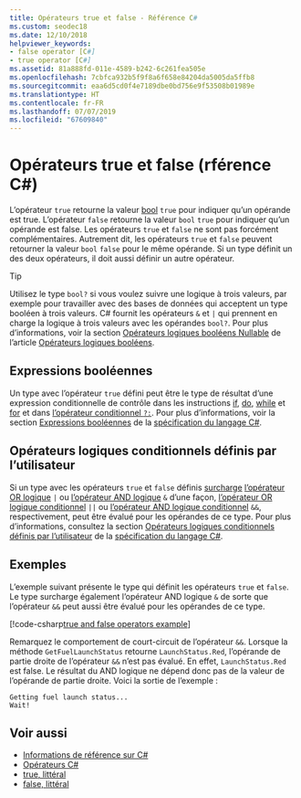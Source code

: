 ```yaml
---
title: Opérateurs true et false - Référence C#
ms.custom: seodec18
ms.date: 12/10/2018
helpviewer_keywords:
- false operator [C#]
- true operator [C#]
ms.assetid: 81a888fd-011e-4589-b242-6c261fea505e
ms.openlocfilehash: 7cbfca932b5f9f8a6f658e84204da5005da5ffb8
ms.sourcegitcommit: eaa6d5cd0f4e7189dbe0bd756e9f53508b01989e
ms.translationtype: HT
ms.contentlocale: fr-FR
ms.lasthandoff: 07/07/2019
ms.locfileid: "67609840"
---
```

# <a name="true-and-false-operators-c-reference"></a>Opérateurs true et false (rférence C#)

L’opérateur `true` retourne la valeur [bool](../keywords/bool.md) `true` pour indiquer qu’un opérande est true. L’opérateur `false` retourne la valeur `bool` `true` pour indiquer qu’un opérande est false. Les opérateurs `true` et `false` ne sont pas forcément complémentaires. Autrement dit, les opérateurs `true` et `false` peuvent retourner la valeur `bool` `false` pour le même opérande. Si un type définit un des deux opérateurs, il doit aussi définir un autre opérateur.

> [!TIP]
> Utilisez le type `bool?` si vous voulez suivre une logique à trois valeurs, par exemple pour travailler avec des bases de données qui acceptent un type booléen à trois valeurs. C# fournit les opérateurs `&` et `|` qui prennent en charge la logique à trois valeurs avec les opérandes `bool?`. Pour plus d’informations, voir la section [Opérateurs logiques booléens Nullable](boolean-logical-operators.md#nullable-boolean-logical-operators) de l’article [Opérateurs logiques booléens](boolean-logical-operators.md).

## <a name="boolean-expressions"></a>Expressions booléennes

Un type avec l’opérateur `true` défini peut être le type de résultat d’une expression conditionnelle de contrôle dans les instructions [if](../keywords/if-else.md), [do](../keywords/do.md), [while](../keywords/while.md) et [for](../keywords/for.md) et dans [l’opérateur conditionnel `?:`](conditional-operator.md). Pour plus d’informations, voir la section [Expressions booléennes](~/_csharplang/spec/expressions.md#boolean-expressions) de la [spécification du langage C#](~/_csharplang/spec/introduction.md).

## <a name="user-defined-conditional-logical-operators"></a>Opérateurs logiques conditionnels définis par l’utilisateur

Si un type avec les opérateurs `true` et `false` définis [surcharge](operator-overloading.md) [l’opérateur OR logique](boolean-logical-operators.md#logical-or-operator-) `|` ou [l’opérateur AND logique](boolean-logical-operators.md#logical-and-operator-) `&` d’une façon, [l’opérateur OR logique conditionnel](boolean-logical-operators.md#conditional-logical-or-operator-) `||` ou [l’opérateur AND logique conditionnel](boolean-logical-operators.md#conditional-logical-and-operator-) `&&`, respectivement, peut être évalué pour les opérandes de ce type. Pour plus d’informations, consultez la section [Opérateurs logiques conditionnels définis par l’utilisateur](~/_csharplang/spec/expressions.md#user-defined-conditional-logical-operators) de la [spécification du langage C#](~/_csharplang/spec/introduction.md).

## <a name="example"></a>Exemples

L’exemple suivant présente le type qui définit les opérateurs `true` et `false`. Le type surcharge également l’opérateur AND logique `&` de sorte que l’opérateur `&&` peut aussi être évalué pour les opérandes de ce type.

[!code-csharp[true and false operators example](~/samples/csharp/language-reference/operators/TrueFalseOperators.cs)]

Remarquez le comportement de court-circuit de l’opérateur `&&`. Lorsque la méthode `GetFuelLaunchStatus` retourne `LaunchStatus.Red`, l’opérande de partie droite de l’opérateur `&&` n’est pas évalué. En effet, `LaunchStatus.Red` est false. Le résultat du AND logique ne dépend donc pas de la valeur de l’opérande de partie droite. Voici la sortie de l’exemple :

```console
Getting fuel launch status...
Wait!
```

## <a name="see-also"></a>Voir aussi

- [Informations de référence sur C#](../index.md)
- [Opérateurs C#](index.md)
- [true, littéral](../keywords/true-literal.md)
- [false, littéral](../keywords/false-literal.md)
